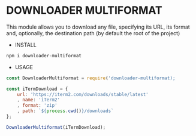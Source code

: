 # DOWNLOADER MULTIFORMAT


This module allows you to download any file, specifying its URL, its format and, optionally, the destination path (by default the root of the project)

* INSTALL
```js
npm i downloader-multiformat
```
* USAGE

```js
const DownloaderMultiformat = require('downloader-multiformat);
```
```js
const iTermDownload = {
    url: 'https://iterm2.com/downloads/stable/latest'
    , name: 'iTerm2'
    , format: 'zip'
    , path: `${process.cwd()}/downloads`
};

DownloaderMultiformat(iTermDownload);

```
